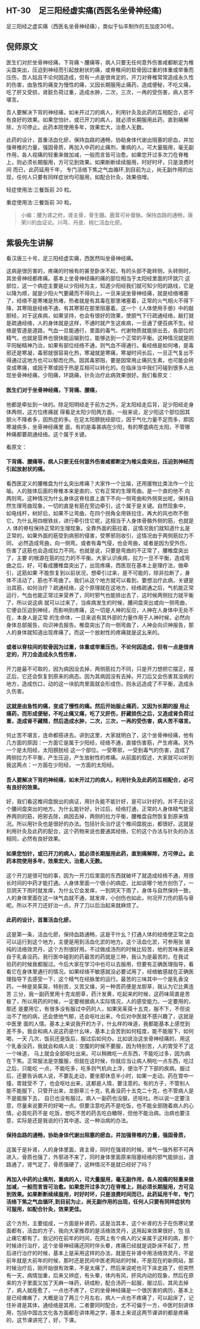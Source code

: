 ## HT-30　足三阳经虚实痛(西医名坐骨神经痛)

足三阳经之虚实痛（西医名坐骨神经痛），类似于仙丰制作的五加皮30号。

## 倪师原文

医生们对於坐骨神经痛，下背痛丶腰痛等，病人只要无任何意外伤害咸都断定为椎尖盘突出，压迫到神经而引起放射状的痛，或脊椎间的软骨因过重的体重或举重而压伤，吾人姑且不论何因造成，但有一点是很肯定的，开刀对脊椎常常造成永久性的伤害，由急性的痛变为慢性的痛，又因长期服用止痛药，造成便秘，不吃又痛，吃了肝又受损，肾脏负荷过重，造成水肿，二次，三次，一再的受伤害，病人苦不堪言。

吾人要解决下背的神经痛，如未开过刀的病人，利用针灸及此药的互相配合，必可有良好的效果。如果您怕针，或已开刀的病人，就必须长期服用此药，直到痛解除，方可停止。此药本院使用多年，效果宏大，治愈人无数。

此药的设计，首重活血化瘀，保持血路的通畅，协助身体代谢出阻塞的瘀血，并加强脊椎的力量，强固骨质，再加入中药的止痛剂，重病的人，可大量服用，毫无副作用，各人视痛的轻重来做加减，一般而言皆可治愈。如果您开过多次刀在脊椎上，则必须长期服用，方可见到效果。如果断断续续服用，时好时坏，只是浪费时间 而已，此药延用千年， 专门活络下焦之气血循环,到目前为止，尚无副作用的出现，任何人只要有同样症状均可服用，如配合针灸，效果倍增。

轻症使用法∶三餐饭前 20 粒。

重症使用法∶三餐饭前 30 粒。

> 小编：腰为肾之府，肾主骨，骨生髓。鹿茸可补督脉。保持血路的通畅，唐荣川的血证论。川芎、丹皮、桃仁活血化瘀。

## 紫极先生讲解

看汉唐三十号，足三阳经虚实痛，西医然叫坐骨神经痛。

这病是很厉害的，疼痛的时候有的甚至卧床不起，有的头部不能转侧，头转侧时，其坐骨神经都疼痛。基本上坐骨神经痛的痛的部位相当于太阳经里面的环跳穴 这部位，这一个病症主要是以少阳经为主，知道少阳经我们就可知少阳的路线，它是以降为顺，就是少阳火气要藏而不得向上，一旦来说坐骨神经痛，就是经络堵塞 了，经络不是寒堵是热堵，热者就是有其毒在那里堵塞着，正常的火气相火不得下降，其寒阻是经络不通，有其寒邪在那里阻塞着。这一个《人体使用手册》中的敲胆经，对于这疾病，如果坚持，也会有很好的效果，使胆气下行疏通经络，敲打就是疏通经络，人的身体就是这样，不通时就产生这疾病，一旦通了便百病不生。经络是管道是道路，气血一旦能通行，里面的毒气、代谢物质就能排出去，各部位的精气，也就是营养也很快能运输到位，能够达到一个正常的平衡。这种情况就是阴 平阳秘精神乃治，如果有部位经络不通，则气血不得通行。看经络是如何堵，是毒邪还是寒凝，毒邪就很容易化热，寒凝就是寒痛，寒凝时间长后，一旦正气复出不 得通过这地方也可以郁而化热。因其毒邪阻，要是因常用止痛抗生素，也可能会转变成寒痛，或因于寒或因于热是互相可以转化的。在临床当中我们可碰到很多人出 现坐骨神经痛，少阳痛，环跳痛，针灸治疗此病效果很好。我们看原文：

#### 医生们对于坐骨神经痛，下背痛、腰痛，

他都是牵扯到一块的。除足阳明经走于前方之外，足太阳经走后背，足少阳经走身体两侧，这方位疼痛就 得看足太阳少阳两方面，一般来说，足少阳这个部位因其胆火不降者多，因热症的多。在足太阳膀胱经部位，因于气化力量不足而多，即因寒凝病多，坐骨神经痛里 面，有的是毒甚病在少阳，有的寒盛病在太阳，不管哪种痛都要疏通经络。这个属于关键。　　

看原文：

#### 下背痛、腰痛等，病人只要无任何意外伤害咸都断定为椎尖盘突出，压迫到神经而引起放射状的痛。

看西医定义的腰椎盘为什幺突出疼痛？大家作一个比喻，还用援物比类法作一个比喻。人的肢体后面的脊椎本来是直的，它有正常的生理弯曲。是一个直的他不 向两则弯。这种情况为什幺身体这脊柱直上直下不向一侧弯曲和外侧突出呢，保持自然生理弯曲现象，一切的直是有筋在旁边牵引，这个属于是关键。自然现象中， 如电线杆，树好后，如果不让弯曲，在四个拐角全用铁拉住，再大的风也吹不倒它，为什幺用四根铁丝，进行牵引住它呢，这相当于人身体骨骼外侧的筋，也就是人 体的脊柱保持正常的生理现象。全靠外面的筋拉着，这情况我们就知道什幺是正常的，如果外面的筋受到病邪的侵害，受寒邪则收引，这情况由于两侧筋拉力不同， 必然造成弯曲，向一侧弯。或者有毒气侵，也会弯曲，或者是因为受外伤，伤害了这筋也会造成拉力不同。也就是说，只要是弯曲的不正常了，腰椎盘突出了，主要 的根源在筋的拉力的不平衡。大家认识疾病，拉力一旦不平衡，造成弯曲之后，好，可看成腰椎盘突出了，出现疼痛，西医现在基本上是理疗法，做牵引，这筋如果 不能恢复到以前状况，想牵引过来，是不可能的，除非拉断了，身体不活动了，筋也不弯曲了。我们从这个地方就可以看到，要想治疗此病，关键是治其筋，如何治疗？疏通经络，这个原理就在这地方，经络疏通之后，气机能正常运行，气血也能正常过来营养了，同时邪气也能排出去了，这时候两侧拉力就平衡了，所以说这病 就可以过来了，当疾病发生的时候，腰间盘突出或向一侧弯曲，它便会压迫到神经，而影响到疼痛，这一切是人神的反应，人神在人身体中无处不在，本身人是正常 的生命体，一旦来说有其外部的力量作用于人神时候，必然向身体总部报告，向识神去报告。椎盘突出了向一侧弯曲了，人神会向识神报告，那人的身体就知道出现疼痛了。而这一个放射性的疼痛就是这幺来的。

#### 或者以脊柱间的软骨因为过重，体重或举重压伤，不论何因造成，但有一点是很肯定的，开刀会造成永久性伤害，

开刀是最不可取的，因为病因没去掉，两侧筋拉力不同，只是开刀想把它摆正，摆正后，它还会恢复到原来的病态。因为其病因没有去掉。开刀后又会伤害其没病的地方，造成伤口，动的这一块肌肉里面就会形成伤，则永远造成了不平衡，造成永久伤害。

#### 这就是由急性的痛，变成了慢性的痛。然后开始服止痛药，又因为长期的服 用止痛药，而形成便秘，不吃止痛又痛，吃了又肝伤，肝藏损伤之后，又造成肾负荷过重，造成肾不藏精，然后造成水肿，二次，三次，一再的受伤害，病人苦不堪言。

何止苦不堪言，连命都搭进去。讲到这里，大家就明白了，这个坐骨神经痛，他有几方面的原因：一方面它是属于少阳经，经络不通，直接伤害筋，产生疼痛。另外一个是太阳经，太阳膀胱经 这一个部位。一受寒邪，一受到毒气的伤害，造成了两侧拉力不平衡，产生压迫，产生放射性的疼痛。从前面的叙述，大家就可以听到我这两点：一方面在少阳经， 一方面的太阳经。

#### 吾人要解决下背的神经痛，如未开过刀的病人，利用针灸及此药的互相配合，必可有良好的效果。

好，我们看这椎间盘脱出的病证，用针灸能不能针好，是可以针好的。并不去针这个腰间盘突出的地方。为什幺能针好，针过后，经络打通，正常的人身体精气能营养两则的筋，把邪去除，病因去掉，两侧的拉力平衡，腰椎盘自然恢复到原来情况。所以用针灸也是很好的办法。包括针灸治疗这个椎间盘脱出，都很好。这就是利用针灸及此药的配合，这个药物来说也要通其经络，它的这个办法与针灸的办法相同，必然有良好效果。

#### 如果您怕针，或已开刀的病人，就必须长期服用此药，直到痛解除，方可停止。此药本院使用多年，效果宏大，治愈人无数。

这个开刀是很可怕的事，因为一开刀后里面的东西就破坏了就造成经络不通，用很长时间的中药才能打通。人身体里面一个很小的病症，比如说哪个地方创伤了，一旦阴天下雨时就发痒，为什幺它会发痒，一到阴天下雨了，身体与自然保持一致，人的身体里面在这一块气血就不通，就发痒，小创伤也如此，何况开刀伤的筋与骨呢。所以不开刀还好治一点，开了刀以后治起来就麻烦了。

#### 此药的设计，首重活血化瘀，

这是第一条，活血化瘀，保持血路通畅，这是干什幺？打通人体的经络使正常之血可以运行到这个地方，主便是用到活血化淤的地方。这个活血化淤，可参用张 锡纯的活络效灵丹，这个方剂很好用。不过做成汤剂的时候比较苦，他的苦味来说来自于乳香没药。我行医中碰到的药最苦的药就是三种，我认为是最苦的，在我试 验药的时候我都服过。今后大家在学习中也可以去服用，但要有正确医理指导，看看它在身体里通行的情况。如果经络不敏感就没必要试用了，经络敏感就在正确医 理指导下去感受一下，这个精气在经脉里的运行。最苦的三味其中一个是乳香没药，一种是吴茱萸，特别苦，又苦又燥，另一种苦药便是龙胆草，我认为它比黄连苦 三分，我一副药里用十克龙胆草，药汁发黄，吃起来的时候，这药味简直是苦极了，所以用药的时候，一定要根据病人实际情况，人的感受能力。一定要用的，那还 是要用它，有很多没有服过中药的人，如果吴茱萸十五克，服不下，不但说治不了他的病，还会使他气郁，还会呕吐出来，今后对中医就不感兴趣了，这就是中医里 面的人情。基本上来说我开的方子，什幺样的味道，我都能基本上感觉到差不多。我会和病人说这药是什幺味，基本上会苦到如何程度，能不能服下，如何喝，一天 几次，饭前还是饭后，服过后如何办。比如说治这坐骨神经痛的，用这个乳香没药，我就会和病人说：空腹的时候不要服，因为特别苦，人的胃受不了这一个味道， 马上就会全部呕吐出来。可以稍微吃一点东西，不能吃过多，因为病在下焦。正常服法是空腹服，但就在这时候，你就应当让病人稍吃一点东西，吃过之后，只能吃 一点，不能吃多，吃多则气机向上浮，便治不了下部的疾病。服过后，还要告诉病人说，不要乱走动，要坐那休息半小时，如果一走动，药在胃中一撞，胃就受不 了，也会呕吐出来，这都是人情，要注意的。有的方子，不管别人能不能服下，只管开出来，龙胆草三十克，乳香没药十五克二十克，也不管病人是不是能服下去， 自已也没有服过。病人一副药也没服，还呕吐。所以说一定要注意，尽量来说要开的好喝一点。但要注意吃药不是吃饭，也不能全部随着病人的心情，必竟吃药不是 吃饭，想吃不苦的药去吃白糖呀，但他不能治病。治病也要注意，实际是还是我说的行其中道。这一种治病的办法。

#### 保持血路的通畅，协助身体代谢出阻塞的瘀血，并加强脊椎的力量，强固骨质，

这属于是补肾，人的身体里面，肾主骨，同时在强肾的时候，肾气一强外邪不可再进入，骨质也强了，外邪进不来了，同时身体里面原来阻塞经络的邪气能排出，道路通了，肾气足了，骨质强硬了，这种情况不是就已经好了吗？

#### 再加入中药的止痛剂，重病的人，可大量服用，毫无副作用，各人视痛的轻重来做加减，一般而言皆可治愈。如果您开过多次刀在脊椎上，则必须长期服用，方可见到效果。如果断断续续服用，时好时坏，只是浪费时间而已，此药延用千年，专门活络下焦之气血循环,到目前为止，尚无副作用的出现，任何人只要有同样症状均可服用，如配合针灸，效果更佳。

这个方剂，主要组成，一方面是补肾药，这是治其本，这个补肾的方子在伤寒论里面都有，活血的方子，我向大家推荐的是活络效灵丹，这用起来效果很好，包 括止痛它都有了。我记的在前年的时间，在网上有个病人的父亲属于这样的病，那个时候进行治疗，这个坐骨神经痛还同时伴头晕，疼痛已经就是说卧床不起了，然 后进行治疗的时候，基本上是采用这样的办法，就是在补肾中用活络效灵丹，不是前年就是大前年的时候，那时还是民间中医老网站的时候，不是现在的新网站，那 时候治疗后，刚开始很有效果，不是太痛了，然后来说呢也可下床走路了，但突然有一天，病情加重，后来又辨症，有头晕，体内有风，肝风内动的现象，然后在原 来的方子里面又加了天麻一味药，研成粉，配合汤药一起服，服过后，其风去掉了，病人就痊愈了，一点也不疼了，它的坐骨神经痛是一个很厉害的病历，基本上是已经瘫痪了，大概是治了两三个月左右，病人一点也不疼痛了，可以起床了，记住补肾是其体，通经络是其用，二者要同时配合，尤不可偏于一方，中医时刻讲体用，包括中国古文化各方面都在讲体用之学，基本上来说这两节课讲的都是疼痛的，这节课讲完了，好，下课。